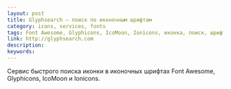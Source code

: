 ```yaml
---
layout: post
title: Glyphsearch — поиск по иконочным шрифтам
category: icons, services, fonts
tags: Font Awesome, Glyphicons, IcoMoon, Ionicons, иконка, поиск, шрифт
link: http://glyphsearch.com
description:
keywords:
---
```


<p>Сервис быстрого поиска иконки в иконочных шрифтах Font Awesome, Glyphicons, IcoMoon и Ionicons.</p>
